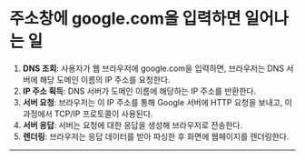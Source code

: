 # 주소창에 google.com을 입력하면 일어나는 일
1. **DNS 조회**: 사용자가 웹 브라우저에 google.com을 입력하면, 브라우저는 DNS 서버에 해당 도메인 이름의 IP 주소를 요청한다.
2. **IP 주소 획득**: DNS 서버가 도메인 이름에 해당하는 IP 주소를 반환한다.
3. **서버 요청**: 브라우저는 이 IP 주소를 통해 Google 서버에 HTTP 요청을 보내고, 이 과정에서 TCP/IP 프로토콜이 사용된다.
4. **서버 응답**: 서버는 요청에 대한 응답을 생성해 브라우저로 전송한다.
5. **렌더링**: 브라우저는 응답 데이터를 받아 파싱한 후 화면에 웹페이지를 렌더링한다.

---




